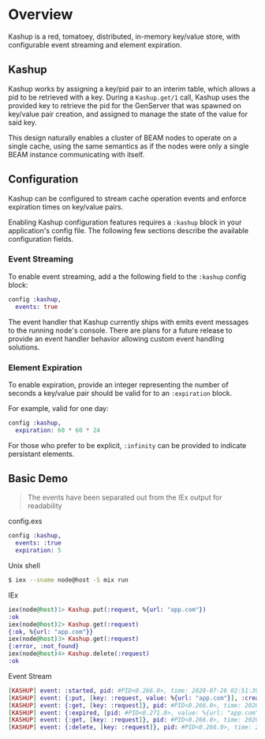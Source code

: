 # Overview

Kashup is a red, tomatoey, distributed, in-memory key/value store, with configurable event streaming and element expiration.

## Kashup

Kashup works by assigning a key/pid pair to an interim table, which allows a pid to be retrieved with a key.  During a `Kashup.get/1` call, Kashup uses the provided key to retrieve the pid for the GenServer that was spawned on key/value pair creation, and assigned to manage the state of the value for said key.

This design naturally enables a cluster of BEAM nodes to operate on a single cache, using the same semantics as if the nodes were only a single BEAM instance communicating with itself.

## Configuration

Kashup can be configured to stream cache operation events and enforce expiration times on key/value pairs.

Enabling Kashup configuration features requires a `:kashup` block in your application's config file. The following few sections describe the available configuration fields.

### Event Streaming

To enable event streaming, add a the following field to the `:kashup` config block:

```elixir
config :kashup,
  events: true
```

The event handler that Kashup currently ships with emits event messages to the running node's console. There are plans for a future release to provide an event handler behavior allowing custom event handling solutions.

### Element Expiration

To enable expiration, provide an integer representing the number of seconds a key/value pair should be valid for to an `:expiration` block.

For example, valid for one day:

```elixir
config :kashup,
  expiration: 60 * 60 * 24
```

For those who prefer to be explicit, `:infinity` can be provided to indicate persistant elements.

## Basic Demo

> The events have been separated out from the IEx output for readability

config.exs
```elixir
config :kashup,
  events: :true
  expiration: 5
```

Unix shell
```bash
$ iex --sname node@host -S mix run
```

IEx
```elixir
iex(node@host)1> Kashup.put(:request, %{url: "app.com"})
:ok
iex(node@host)2> Kashup.get(:request)
{:ok, %{url: "app.com"}}
iex(node@host)3> Kashup.get(:request)
{:error, :not_found}
iex(node@host)4> Kashup.delete(:request)
:ok
```

Event Stream
```elixir
[KASHUP] event: :started, pid: #PID<0.266.0>, time: 2020-07-26 02:51:39.257257Z
[KASHUP] event: {:put, [key: :request, value: %{url: "app.com"}], :create}, pid: #PID<0.266.0>, time: 2020-07-26 02:51:50.363260Z
[KASHUP] event: {:get, [key: :request]}, pid: #PID<0.266.0>, time: 2020-07-26 02:51:54.389043Z
[KASHUP] event: {:expired, [pid: #PID<0.271.0>, value: %{url: "app.com"}]}, pid: #PID<0.266.0>, time: 2020-07-26 02:51:55.389990Z
[KASHUP] event: {:get, [key: :request]}, pid: #PID<0.266.0>, time: 2020-07-26 02:52:02.821462Z
[KASHUP] event: {:delete, [key: :request]}, pid: #PID<0.266.0>, time: 2020-07-26 02:52:10.813540Z
```
